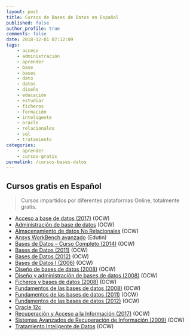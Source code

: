 ```yaml
---
layout: post
title: Cursos de Bases de Datos en Español
published: false
author_profile: true
comments: false
date: 2018-12-01 07:12:09
tags:
    - acceso
    - administración
    - aprender
    - base
    - bases
    - dato
    - datos
    - diseño
    - educación
    - estudiar
    - ficheros
    - formación
    - inteligente
    - oracle
    - relacionales
    - sql
    - tratamiento
categories:
    - aprender
    - cursos-gratis
permalink: /cursos-bases-datos
---
```

## Cursos gratis en Español

> Cursos impartidos por diferentes plataformas Online, totalmente gratis.

  * [Acceso a base de datos (2017)][1] (OCW)
  * [Administración de base de datos][2] (OCW)
  * [Almacenamiento de datos No Relacionales][3] (OCW)
  * [Ansys WorkBench avanzado][4] (Edutin)
  * [Bases de Datos &#8211; Curso Completo (2014)][5] (OCW)
  * [Bases de Datos (2011)][6] (OCW)
  * [Bases de Datos (2012)][7] (OCW)
  * [Bases de Datos I (2006)][8] (OCW)
  * [Diseño de bases de datos (2008)][9] (OCW)
  * [Diseño y administración de bases de datos (2008)][10] (OCW)
  * [Ficheros y bases de datos (2008)][11] (OCW)
  * [Fundamentos de las bases de datos (2008)][12] (OCW)
  * [Fundamentos de las bases de datos (2011)][13] (OCW)
  * [Fundamentos de las bases de datos (2012)][14] (OCW)
  * [Oracle 12c][15]
  * [Recuperación y Acceso a la Información (2017)][16] (OCW)
  * [Sistemas Avanzados de Recuperación de Información (2009)][17] (OCW)
  * [Tratamiento Inteligente de Datos][18] (OCW)

 [1]: http://ocw.upm.es/lenguajes-y-sistemas-informaticos/acceso-a-bases-de-datos-en-java
 [2]: http://ocw.upm.es/lenguajes-y-sistemas-informaticos/administracion-de-bases-de-datos
 [3]: https://ocw.unican.es/course/view.php?id=231
 [4]: https://edutin.com/curso-de-ansys-workbench-avanzado-3204
 [5]: http://ocw.uji.es/curso/317342
 [6]: https://ocw.unican.es/course/view.php?id=163
 [7]: http://ocw.uji.es/curso/4858
 [8]: https://ocw.ua.es/es/ingenieria-y-arquitectura/bases-de-datos-i-2006.html
 [9]: http://ocw.uc3m.es/ingenieria-informatica/diseno-de-bases-de-datos
 [10]: http://ocw.uc3m.es/ingenieria-informatica/diseno-y-administracion-de-bases-de-datos
 [11]: http://ocw.uc3m.es/ingenieria-informatica/ficheros-y-bases-de-datos
 [12]: http://ocw.uc3m.es/ingenieria-informatica/fundamentos-de-bases-de-datos
 [13]: https://ocw.ua.es/es/ingenieria-y-arquitectura/fundamentos-de-las-bases-de-datos-2011.html
 [14]: http://ocw.uc3m.es/ingenieria-informatica/fundamentos-de-las-bases-de-datos
 [15]: https://edutin.com/curso-de-oracle-12c-2351
 [16]: http://ocw.uc3m.es/ingenieria-informatica/recuperacion-acceso-informacion
 [17]: http://ocw.uc3m.es/ingenieria-informatica/sistemas-avanzados-de-recuperacion-de-informacion
 [18]: https://campusvirtual.ull.es/ocw/course/view.php?id=134